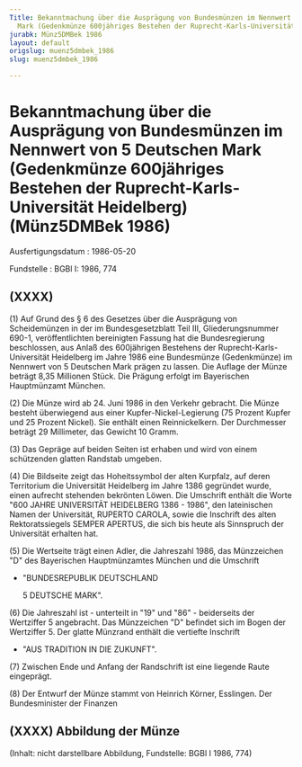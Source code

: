 ```yaml
---
Title: Bekanntmachung über die Ausprägung von Bundesmünzen im Nennwert von 5 Deutschen
  Mark (Gedenkmünze 600jähriges Bestehen der Ruprecht-Karls-Universität Heidelberg)
jurabk: Münz5DMBek 1986
layout: default
origslug: muenz5dmbek_1986
slug: muenz5dmbek_1986

---
```


# Bekanntmachung über die Ausprägung von Bundesmünzen im Nennwert von 5 Deutschen Mark (Gedenkmünze 600jähriges Bestehen der Ruprecht-Karls-Universität Heidelberg) (Münz5DMBek 1986)

Ausfertigungsdatum
:   1986-05-20

Fundstelle
:   BGBl I: 1986, 774



## (XXXX)

(1) Auf Grund des § 6 des Gesetzes über die Ausprägung von
Scheidemünzen in der im Bundesgesetzblatt Teil III, Gliederungsnummer
690-1, veröffentlichten bereinigten Fassung hat die Bundesregierung
beschlossen, aus Anlaß des 600jährigen Bestehens der Ruprecht-Karls-
Universität Heidelberg im Jahre 1986 eine Bundesmünze (Gedenkmünze) im
Nennwert von 5 Deutschen Mark prägen zu lassen. Die Auflage der Münze
beträgt 8,35 Millionen Stück. Die Prägung erfolgt im Bayerischen
Hauptmünzamt München.

(2) Die Münze wird ab 24. Juni 1986 in den Verkehr gebracht.
Die Münze besteht überwiegend aus einer Kupfer-Nickel-Legierung (75
Prozent Kupfer und 25 Prozent Nickel). Sie enthält einen
Reinnickelkern. Der Durchmesser beträgt 29 Millimeter, das Gewicht 10
Gramm.

(3) Das Gepräge auf beiden Seiten ist erhaben und wird von einem
schützenden glatten Randstab umgeben.

(4) Die Bildseite zeigt das Hoheitssymbol der alten Kurpfalz, auf
deren Territorium die Universität Heidelberg im Jahre 1386 gegründet
wurde, einen aufrecht stehenden bekrönten Löwen. Die Umschrift enthält
die Worte "600 JAHRE UNIVERSITÄT HEIDELBERG 1386 - 1986", den
lateinischen Namen der Universität, RUPERTO CAROLA, sowie die
Inschrift des alten Rektoratssiegels SEMPER APERTUS, die sich bis
heute als Sinnspruch der Universität erhalten hat.

(5) Die Wertseite trägt einen Adler, die Jahreszahl 1986, das
Münzzeichen "D" des Bayerischen Hauptmünzamtes München und die
Umschrift

*   "BUNDESREPUBLIK DEUTSCHLAND

    5 DEUTSCHE MARK".




(6) Die Jahreszahl ist - unterteilt in "19" und "86" - beiderseits der
Wertziffer 5 angebracht. Das Münzzeichen "D" befindet sich im Bogen
der Wertziffer 5. Der glatte Münzrand enthält die vertiefte Inschrift

*   "AUS TRADITION IN DIE ZUKUNFT".




(7) Zwischen Ende und Anfang der Randschrift ist eine liegende Raute
eingeprägt.

(8) Der Entwurf der Münze stammt von Heinrich Körner, Esslingen.
Der Bundesminister der Finanzen


## (XXXX) Abbildung der Münze

(Inhalt: nicht darstellbare Abbildung,
Fundstelle: BGBl I 1986, 774)

